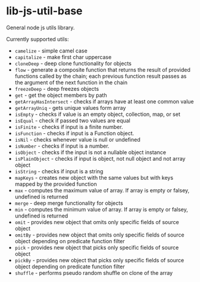 # lib-js-util-base

General node js utils library.

Currently supported utils:
- `camelize` - simple camel case
- `capitalize` - make first char uppercase
- `cloneDeep` - deep clone functionality for objects
- `flow` - generate a composite function that returns the result of provided functions called by the chain; each previous function result passes as the argument of the next function in the chain
- `freezeDeep` - deep freezes objects
- `get` - get the object members by path
- `getArrayHasIntersect` - checks if arrays have at least one common value
- `getArrayUniq` - gets unique values form array
- `isEmpty` - checks if value is an empty object, collection, map, or set
- `isEqual` - check if passed two values are equal
- `isFinite` - checks if input is a finite number.
- `isFunction` - checks if input is a Function object.
- `isNil` - checks whenever value is null or undefined
- `isNumber` - checks if input is a number.
- `isObject` - checks if the input is not a nullable object instance
- `isPlainObject` - checks if input is object, not null object and not array object
- `isString` - checks if input is a string
- `mapKeys` - creates new object with the same values but with keys mapped by the provided function
- `max` - computes the maximum value of array. If array is empty or falsey, undefined is returned
- `merge` - deep merge functionality for objects
- `min` - computes the minimum value of array. If array is empty or falsey, undefined is returned
- `omit` - provides new object that omits only specific fields of source object
- `omitBy` -  provides new object that omits only specific fields of source object depending on predicate function filter
- `pick` - provides new object that picks only specific fields of source object
- `pickBy` -  provides new object that picks only specific fields of source object depending on predicate function filter
- `shuffle` - performs pseudo random shuffle on clone of the array
